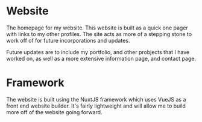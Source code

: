 # Website

The homepage for my website. This website is built as a quick one pager with links to my other profiles. The site acts as more of a stepping stone to work off of for future incorporations and updates.

Future updates are to include my portfolio, and other probjects that I have worked on, as well as a more extensive information page, and contact page.

# Framework
The website is built using the NuxtJS framework which uses VueJS as a front end website builder. It's fairly lightweight and will allow me to build more off of the website going forward.
